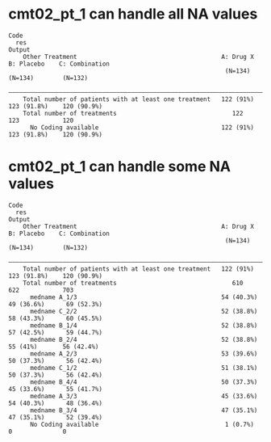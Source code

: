 # cmt02_pt_1 can handle all NA values

    Code
      res
    Output
        Other Treatment                                        A: Drug X   B: Placebo    C: Combination
                                                                (N=134)      (N=134)        (N=132)    
        ———————————————————————————————————————————————————————————————————————————————————————————————
        Total number of patients with at least one treatment   122 (91%)   123 (91.8%)    120 (90.9%)  
        Total number of treatments                                122          123            120      
          No Coding available                                  122 (91%)   123 (91.8%)    120 (90.9%)  

# cmt02_pt_1 can handle some NA values

    Code
      res
    Output
        Other Treatment                                        A: Drug X    B: Placebo    C: Combination
                                                                (N=134)       (N=134)        (N=132)    
        ————————————————————————————————————————————————————————————————————————————————————————————————
        Total number of patients with at least one treatment   122 (91%)    123 (91.8%)    120 (90.9%)  
        Total number of treatments                                610           622            703      
          medname A_1/3                                        54 (40.3%)   49 (36.6%)      69 (52.3%)  
          medname C_2/2                                        52 (38.8%)   58 (43.3%)      60 (45.5%)  
          medname B_1/4                                        52 (38.8%)   57 (42.5%)      59 (44.7%)  
          medname B_2/4                                        52 (38.8%)    55 (41%)       56 (42.4%)  
          medname A_2/3                                        53 (39.6%)   50 (37.3%)      56 (42.4%)  
          medname C_1/2                                        51 (38.1%)   50 (37.3%)      56 (42.4%)  
          medname B_4/4                                        50 (37.3%)   45 (33.6%)      55 (41.7%)  
          medname A_3/3                                        45 (33.6%)   54 (40.3%)      48 (36.4%)  
          medname B_3/4                                        47 (35.1%)   47 (35.1%)      52 (39.4%)  
          No Coding available                                   1 (0.7%)         0              0       

